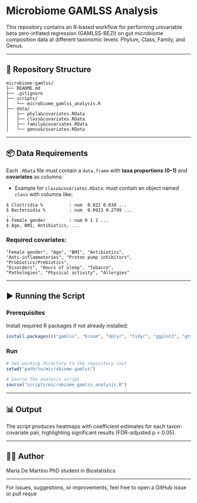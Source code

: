 # Microbiome GAMLSS Analysis
This repository contains an R-based workflow for performing univariable beta zero-inflated regression (GAMLSS-BEZI) on gut microbiome composition data at different taxonomic levels: Phylum, Class, Family, and Genus.

---

## 📁 Repository Structure

```
microbiome-gamlss/
├── README.md
├── .gitignore
├── scripts/
│   └── microbiome_gamlss_analysis.R
├── data/
│   ├── phyla&covariates.RData
│   ├── class&covariates.RData
│   ├── family&covariates.RData
│   └── genus&covariates.RData
```

---

## 📦 Data Requirements

Each `.RData` file must contain a `data.frame` with **taxa proportions (0–1)** and **covariates** as columns:

* Example for `class&covariates.RData`: must contain an object named `class` with columns like:

```
$ Clostridia %          : num  0.822 0.638 ...
$ Bacteroidia %         : num  0.0923 0.2799 ...
...
$ Female gender         : num 0 1 1 ...
$ Age, BMI, Antibiotics, ...
```

### Required covariates:

```
"Female gender", "Age", "BMI", "Antibiotics",
"Anti-inflammatories", "Proton pump inhibitors", "Probiotics/Prebiotics",
"Disorders", "Hours of sleep", "Tobacco",
"Pathologies", "Physical activity", "Allergies"
```

---

## ▶️ Running the Script

### Prerequisites

Install required R packages if not already installed:

```r
install.packages(c("gamlss", "broom", "dplyr", "tidyr", "ggplot2", "gtsummary"))
```

### Run

```r
# Set working directory to the repository root
setwd("path/to/microbiome-gamlss")

# Source the analysis script
source("scripts/microbiome_gamlss_analysis.R")
```

---

## 📊 Output

The script produces heatmaps with coefficient estimates for each taxon-covariate pair, highlighting significant results (FDR-adjusted p < 0.05).

---


## 👩‍🔬 Author

Maria De Martino
PhD student in Biostatistics

---

For issues, suggestions, or improvements, feel free to open a GitHub issue or pull reque

